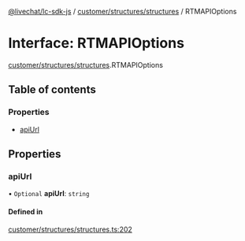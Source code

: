 [@livechat/lc-sdk-js](../README.md) / [customer/structures/structures](../modules/customer_structures_structures.md) / RTMAPIOptions

# Interface: RTMAPIOptions

[customer/structures/structures](../modules/customer_structures_structures.md).RTMAPIOptions

## Table of contents

### Properties

- [apiUrl](customer_structures_structures.RTMAPIOptions.md#apiurl)

## Properties

### apiUrl

• `Optional` **apiUrl**: `string`

#### Defined in

[customer/structures/structures.ts:202](https://github.com/livechat/lc-sdk-js/blob/10347df/src/customer/structures/structures.ts#L202)
